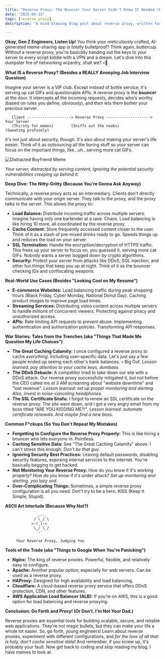 ```yaml
---
title: "Reverse Proxy: The Bouncer Your Server Didn't Know It Needed (But Totally Does)"
date: "2025-04-15"
tags: [reverse proxy]
description: "A mind-blowing blog post about reverse proxy, written for chaotic Gen Z engineers. Prepare for enlightenment... and maybe a minor existential crisis."

---
```


**Okay, Gen Z Engineers, Listen Up!** You think your meticulously crafted, AI-generated meme-sharing app is *totally* bulletproof? Think again, buttercup. Without a reverse proxy, you're basically handing out the keys to your server to every script kiddie with a VPN and a dream. Let's dive into this dumpster fire of networking wizardry, shall we? 💀🙏

**What IS a Reverse Proxy? (Besides a REALLY Annoying Job Interview Question)**

Imagine your server is a VIP club. Except instead of bottle service, it's serving up cat GIFs and questionable APIs. A reverse proxy is the **bouncer** at the door. It intercepts all the incoming requests, decides who's worthy (based on rules you define, obviously), and *then* lets them bother your precious server.

```ascii
   Client --------------------> Reverse Proxy --------------------> Your Server
   (Thirsty for memes)        (Sniffs out the noobs)           (Sweating profusely)
```

It's not just about security, though. It's also about making your server's life *easier*. Think of it as outsourcing all the boring stuff so your server can focus on the important things, like…uh…serving more cat GIFs.

![Distracted Boyfriend Meme](https://i.kym-cdn.com/entries/icons/mobile/000/038/167/cover4.jpg)

*Your server, distracted by serving content, ignoring the potential security vulnerabilities creeping up behind it.*

**Deep Dive: The Nitty-Gritty (Because You're Gonna Ask Anyway)**

Technically, a reverse proxy acts as an intermediary. Clients don't directly communicate with your origin server. They talk to the proxy, and the proxy talks to the server. This allows the proxy to:

*   **Load Balance:** Distribute incoming traffic across multiple servers. Imagine having only one bartender at a rave. Chaos. Load balancing is like hiring 10 more, all coordinated by the reverse proxy.
*   **Cache Content:** Store frequently accessed content closer to the user. Think of it as a stash of pre-mixed drinks ready to go. Speeds things up and reduces the load on your server.
*   **SSL Termination:** Handle the encryption/decryption of HTTPS traffic. This frees up your server to focus on, you guessed it, serving more cat GIFs. Nobody wants a server bogged down by crypto algorithms.
*   **Security:** Protect your server from attacks like DDoS, SQL injection, and other fun things that keep you up at night. Think of it as the bouncer checking IDs and confiscating weapons.

**Real-World Use Cases (Besides "Looking Cool on My Resume")**

*   **E-commerce Websites:** Load balancing traffic during peak shopping hours (Black Friday, Cyber Monday, National Donut Day). Caching product images to improve page load times.
*   **Streaming Services:** Distributing video content across multiple servers to handle millions of concurrent viewers. Protecting against piracy and unauthorized access.
*   **APIs:** Rate limiting API requests to prevent abuse. Implementing authentication and authorization policies. Transforming API responses.

**War Stories: Tales from the Trenches (aka "Things That Made Me Question My Life Choices")**

*   **The Great Caching Calamity:** I once configured a reverse proxy to cache *everything*. Including user-specific data. Let's just say a few people ended up seeing each other's bank balances. 💀 Big Oof. *Lesson learned: pay attention to your cache keys, dumbass.*
*   **The DDoS Debacle:** A competitor tried to take down our site with a DDoS attack. Our reverse proxy successfully mitigated it, but not before the CEO called me at 3 AM screaming about "website downtime" and "lost revenue". *Lesson learned: set up proper monitoring and alerting. Also, invest in noise-canceling headphones.*
*   **The SSL Certificate Snafu:** I forgot to renew an SSL certificate on the reverse proxy. The site went down, and I got a very angry email from my boss titled "ARE YOU KIDDING ME?!". *Lesson learned: automate certificate renewals. And maybe find a new boss.*

**Common F\*ckups (So You Don't Repeat My Mistakes)**

*   **Forgetting to Configure the Reverse Proxy Properly:** This is like hiring a bouncer who lets *everyone* in. Pointless.
*   **Caching Sensitive Data:** See "The Great Caching Calamity" above. I can't stress this enough. *Don't be that guy.*
*   **Ignoring Security Best Practices:** Leaving default passwords, disabling security features, exposing internal services to the internet. You're basically begging to get hacked.
*   **Not Monitoring Your Reverse Proxy:** How do you know if it's working properly? How do you know if it's under attack? *Set up monitoring and alerting, you lazy sod.*
*   **Over-Complicating Things:** Sometimes, a simple reverse proxy configuration is all you need. Don't try to be a hero. KISS (Keep It Simple, Stupid).

**ASCII Art Interlude (Because Why Not?)**

```ascii
              _,-._
             / \_/ \
            >-(_)-<
             \_/ \_/
              `-'

     Your Reverse Proxy, Judging You
```

**Tools of the Trade (aka "Things to Google When You're Panicking")**

*   **Nginx:** The king of reverse proxies. Powerful, flexible, and relatively easy to configure.
*   **Apache:** Another popular option, especially for web servers. Can be used as a reverse proxy.
*   **HAProxy:** Designed for high availability and load balancing.
*   **Cloudflare:** A cloud-based reverse proxy service that offers DDoS protection, CDN, and other features.
*   **AWS Application Load Balancer (ALB):** If you're on AWS, this is a good option for load balancing and reverse proxying.

**Conclusion: Go Forth and Proxy! (Or Don't. I'm Not Your Dad.)**

Reverse proxies are essential tools for building scalable, secure, and reliable web applications. They're not magic bullets, but they can make your life a whole lot easier. So, go forth, young engineers! Learn about reverse proxies, experiment with different configurations, and *for the love of all that is holy, don't cache sensitive data!* And remember, if you screw up, it's probably your fault. Now get back to coding and stop reading my blog. I have memes to look at.
